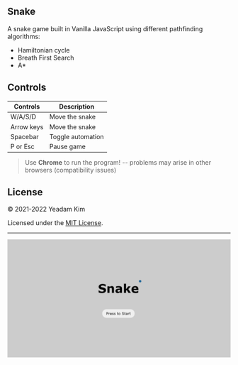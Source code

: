 ## Snake

A snake game built in Vanilla JavaScript using different pathfinding algorithms:  
- Hamiltonian cycle
- Breath First Search
- A*

## Controls

| **Controls** | **Description** |
| ----------- | ----------- |
| W/A/S/D | Move the snake |
| Arrow keys | Move the snake |
| Spacebar | Toggle automation |
| P or Esc | Pause game |

> Use **Chrome** to run the program! -- problems may arise in other browsers (compatibility issues)

## License

© 2021-2022 Yeadam Kim

Licensed under the [MIT License](LICENSE).

---

![screenshot](/images/screenshot.png)
